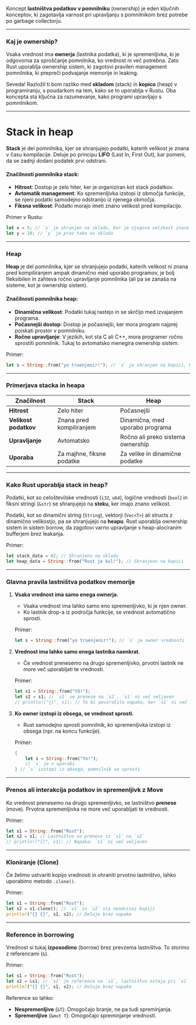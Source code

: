 Koncept **lastništva podatkov v pomnilniku** (ownership) je eden ključnih konceptov, ki zagotavlja varnost pri upravljanju s pomnilnikom brez potrebe po garbage collectorju.

---

### Kaj je ownership?

Vsaka vrednost ima **ownerja** (lastnika podatka), ki je spremenljivka, ki je odgovorna za sproščanje pomnilnika, ko vrednost ni več potrebna. Zato Rust uporablja ownership sistem, ki zagotovi pravilen management pomnilnika, ki prepreči podvajanje memorije in leaking.

Seveda! Razložil ti bom razliko med **skladom** (stack) in **kopico** (heap) v programiranju, s poudarkom na tem, kako se to uporablja v Rustu. Oba koncepta sta ključna za razumevanje, kako programi upravljajo s pomnilnikom.

---

# Stack in heap

**Stack** je del pomnilnika, kjer se shranjujejo podatki, katerih velikost je znana v času kompilacije. Deluje po principu **LIFO** (Last In, First Out), kar pomeni, da se zadnji dodani podatek prvi odstrani.

#### Značilnosti pomnilnika stack:
- **Hitrost**: Dostop je zelo hiter, ker je organiziran kot stack podatkov.
- **Avtomatik management**: Ko spremenljivka izstopi iz območja funkcije, se njeni podatki samodejno odstranijo iz njenega območja.
- **Fiksna velikost**: Podatki morajo imeti znano velikost pred kompilacijo.

Primer v Rustu:
```rust
let x = 5; // `x` je shranjen na skladu, ker je njegova velikost znana (32-bitno celo število)
let y = 10; // `y` je prav tako na skladu
```

---

### Heap

**Heap** je del pomnilnika, kjer se shranjujejo podatki, katerih velikost ni znana pred kompiliranjem ampak dinamično med uporabo programov, je bolj fleksibilen in zahteva ročno upravljanje pomnilnika (ali pa se zanaša na sisteme, kot je ownership sistem).

#### Značilnosti pomnilnika heap:
- **Dinamična velikost**: Podatki tukaj rastejo in se skrčijo med izvajanjem programa.
- **Počasnejši dostop**: Dostop je počasnejši, ker mora program najprej poiskati prostor v pomnilniku.
- **Ročno upravljanje**: V jezikih, kot sta C ali C++, mora programer ročno sprostiti pomnilnik. Tukaj to avtomatsko menegira ownership sistem.

Primer:
```rust
let s = String::from("yo truenjenir!"); // `s` je shranjen na kopici, ker je njegova velikost lahko spremenljiva
```

---

### Primerjava stacka in heapa

| Značilnost            | Stack                     | Heap                              |
| --------------------- | ------------------------- | --------------------------------- |
| **Hitrost**           | Zelo hiter                | Počasnejši                        |
| **Velikost podatkov** | Znana pred kompiliranjem  | Dinamična, med uporabo programa   |
| **Upravljanje**       | Avtomatsko                | Ročno ali preko sistema ownership |
| **Uporaba**           | Za majhne, fiksne podatke | Za velike in dinamične podatke    |

---

### Kako Rust uporablja stack in heap?

Podatki, kot so celoštevilske vrednosti (`i32`, `u64`), logične vrednosti (`bool`) in fiksni stringi (`&str`) se shranjujejo na **steku**, ker imajo znano velikost.

Podatki, kot so dinamični string (`String`), vektorji (`Vec<T>`) ali structs z dinamično velikostjo, pa se shranjujejo na **heapu**. Rust uporablja ownership sistem in sistem borrow, da zagotovi varno upravljanje s heap-alociranim bufferjem brez leakanja.

Primer:
```rust
let stack_data = 42; // Shranjeno na skladu
let heap_data = String::from("Rust je kul!"); // Shranjeno na kopici
```

---

### Glavna pravila lastništva podatkov memorije

1. **Vsaka vrednost ima samo enega ownerja.**
   - Vsaka vrednost ima lahko samo eno spremenljivko, ki je njen owner.
   - Ko lastnik drop-a iz področja funkcije, se vrednost avtomatično sprosti.

   Primer:
   ```rust
   let s = String::from("yo truenjenir!"); // `s` je owner vrednosti
   ```

2. **Vrednost ima lahko samo enega lastnika naenkrat.**
   - Če vrednost prenesemo na drugo spremenljivko, prvotni lastnik ne more več uporabljati te vrednosti.

   Primer:
   ```rust
   let s1 = String::from("YO!");
   let s2 = s1; // `s1` se prenese na `s2`, `s1` ni več veljaven
   // println!("{}", s1); // To bi povzročilo napako, ker `s1` ni več lastnik
   ```

3. **Ko owner izstopi iz obsega, se vrednost sprosti.**
   - Rust samodejno sprosti pomnilnik, ko spremenljivka izstopi iz obsega (npr. na koncu funkcije).

   Primer:
   ```rust
   {
       let s = String::from("Yo!");
       // `s` je v uporabi
   } // `s` izstopi iz obsega, pomnilnik se sprosti
   ```

---

### Prenos ali interakcija podatkov in spremenljivk z Move

Ko vrednost prenesemo na drugo spremenljivko, se lastništvo **prenese** (move). Prvotna spremenljivka ne more več uporabljati te vrednosti.

Primer:
```rust
let s1 = String::from("Rust");
let s2 = s1; // Lastništvo se prenese iz `s1` na `s2`
// println!("{}", s1); // Napaka: `s1` ni več veljaven
```

---

### Kloniranje (Clone)

Če želimo ustvariti kopijo vrednosti in ohraniti prvotno lastništvo, lahko uporabimo metodo `.clone()`.

Primer:
```rust
let s1 = String::from("Rust");
let s2 = s1.clone(); // `s1` in `s2` sta neodvisni kopiji
println!("{} {}", s1, s2); // Deluje brez napake
```

---

### Reference in borrowing

Vrednost si tukaj **izposodimo** (borrow) brez prevzema lastništva. To storimo z referencami (`&`).

Primer:
```rust
let s1 = String::from("Rust");
let s2 = &s1; // `s2` je referenca na `s1`, lastništvo ostaja pri `s1`
println!("{} {}", s1, s2); // Deluje brez napake
```

Reference so lahko:
- **Nespremenljive** (`&T`): Omogočajo branje, ne pa tudi spreminjanja.
- **Spremenljive** (`&mut T`): Omogočajo spreminjanje vrednosti.

